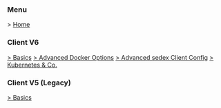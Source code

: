 <h3>Menu</h3>
> <a href="/">Home</a>

<h3>Client V6</h3>
<a href="/v6/index">> Basics</a>
<a href="/v6/advanced-docker-options">> Advanced Docker Options</a>
<a href="/v6/sedex-client-configuration-options">> Advanced sedex Client Config</a>
<a href="/v6/docker-compose-kubernetes">> Kubernetes &amp; Co.</a>

<h3>Client V5 (Legacy)</h3>
<a href="/v5/index">> Basics</a>

